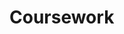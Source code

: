 # Coursework

<!-- Matlab LibSVM library location: /usr/local/Cellar/libsvm/3.24 -->

<!-- #Github MacOS VSCode ssh instructions

#If need to create new ssh
~: ssh-keygen -t rsa -b 4096 -C "name@example.com"
~: ssh-add -K ~/.ssh/id_rsa                           //creates new ssh key
~: pbcopy < ~/.ssh/id_rsa.pub                         //copies key to the clipboard to enter on Github.com

#Then setup
~: brew tap theseal/ssh-askpass                                 //installs MacOS version of askpass
~: brew install ssh-askpass
~: ssh-keyscan -H github.com >> ~/.ssh/known_hosts              //adds Github to list of known hosts
~: ssh-keyscan -t rsa github.com >> ~/.ssh/known_hosts
~: ln -s /usr/local/bin/ssh-askpass /usr/local/Cellar/openssh/8.2p1_1/libexec           //symlinks ssh-askpass
~: eval `ssh-agent`
~: ssh-add -->